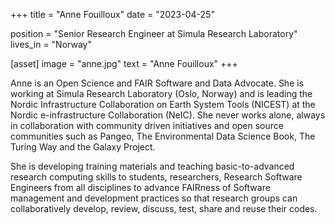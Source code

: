 +++
title = "Anne Fouilloux"
date = "2023-04-25"

position = "Senior Research Engineer at Simula Research Laboratory"
lives_in = "Norway"

[asset]
  image = "anne.jpg"
  text = "Anne Fouilloux"
+++

Anne is an Open Science and FAIR Software and Data Advocate. She is working at Simula Research Laboratory (Oslo, Norway) and is  leading the Nordic Infrastructure Collaboration on Earth System Tools (NICEST) at the Nordic e-infrastructure Collaboration (NeIC). She never works alone, always in collaboration with community driven initiatives and open source communities such as Pangeo, The Environmental Data Science Book, The Turing Way and the Galaxy Project.

She is developing training materials and teaching basic-to-advanced research computing skills to students, researchers, Research Software Engineers from all disciplines to advance FAIRness of Software management and development practices so that research groups can collaboratively develop, review, discuss, test, share and reuse their codes.
